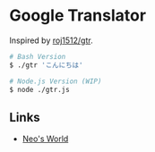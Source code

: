 # Google Translator

Inspired by [roj1512/gtr](https://github.com/roj1512/gtr).

```bash
# Bash Version
$ ./gtr 'こんにちは'

# Node.js Version (WIP)
$ node ./gtr.js
```


## Links

- [Neo's World](https://neos21.net/)
